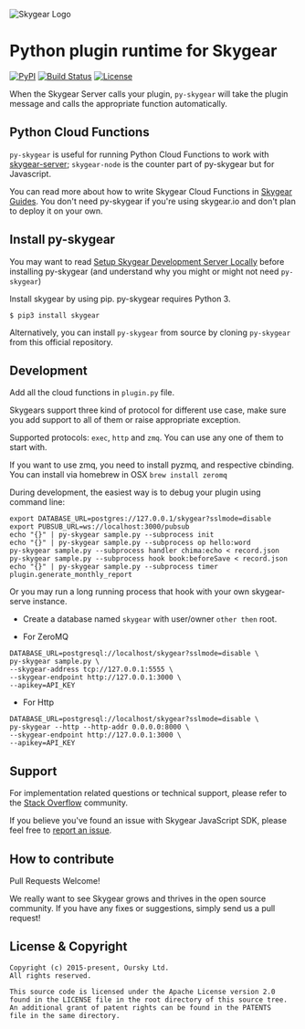![Skygear Logo](.github/skygear-logo.png)

# Python plugin runtime for Skygear

[![PyPI](https://img.shields.io/pypi/v/skygear.svg)](https://pypi.python.org/pypi/skygear)
[![Build Status](https://travis-ci.org/SkygearIO/py-skygear.svg)](https://travis-ci.org/SkygearIO/py-skygear)
[![License](https://img.shields.io/pypi/l/skygear.svg)](https://pypi.python.org/pypi/skygear)

When the Skygear Server calls your plugin, `py-skygear` will take the plugin message and calls the appropriate function automatically.

## Python Cloud Functions
`py-skygear` is useful for running Python Cloud Functions to work with [skygear-server](https://github.com/SkygearIO/skygear-server); `skygear-node` is the counter part of py-skygear but for Javascript.

You can read more about how to write Skygear Cloud Functions in [Skygear Guides](https://docs.skygear.io/guides/cloud-function/intro-and-deployment/python/). You don't need py-skygear if you're using skygear.io and don't plan to deploy it on your own.

## Install py-skygear

You may want to read [Setup Skygear Development Server Locally](https://docs.skygear.io/guides/advanced/server/) before installing py-skygear (and understand why you might or might not need `py-skygear`)

Install skygear by using pip. py-skygear requires Python 3.

```
$ pip3 install skygear
```

Alternatively, you can install `py-skygear` from source by cloning `py-skygear` from this official repository.

## Development

Add all the cloud functions in `plugin.py` file.

Skygears support three kind of protocol for different use case, make sure you add support to all of them or raise appropriate exception.

Supported protocols: `exec`, `http` and `zmq`. You can use any one of them to start with.
 

If you want to use zmq, you need to install pyzmq, and respective cbinding.
You can install via homebrew in OSX `brew install zeromq`

During development, the easiest way is to debug your plugin using command line:

```
export DATABASE_URL=postgres://127.0.0.1/skygear?sslmode=disable
export PUBSUB_URL=ws://localhost:3000/pubsub
echo "{}" | py-skygear sample.py --subprocess init
echo "{}" | py-skygear sample.py --subprocess op hello:word
py-skygear sample.py --subprocess handler chima:echo < record.json
py-skygear sample.py --subprocess hook book:beforeSave < record.json
echo "{}" | py-skygear sample.py --subprocess timer plugin.generate_monthly_report
```

Or you may run a long running process that hook with your own skygear-serve
instance.

* Create a database named ```skygear``` with user/owner `other then` root.

* For ZeroMQ
```
DATABASE_URL=postgresql://localhost/skygear?sslmode=disable \
py-skygear sample.py \
--skygear-address tcp://127.0.0.1:5555 \
--skygear-endpoint http://127.0.0.1:3000 \
--apikey=API_KEY
```

* For Http
```
DATABASE_URL=postgresql://localhost/skygear?sslmode=disable \
py-skygear --http --http-addr 0.0.0.0:8000 \
--skygear-endpoint http://127.0.0.1:3000 \
--apikey=API_KEY
```


## Support

For implementation related questions or technical support, please refer to the [Stack Overflow](http://stackoverflow.com/questions/tagged/skygear) community.

If you believe you've found an issue with Skygear JavaScript SDK, please feel free to [report an issue](https://github.com/SkygearIO/py-skygear/issues).


## How to contribute

Pull Requests Welcome!

We really want to see Skygear grows and thrives in the open source community.
If you have any fixes or suggestions, simply send us a pull request!


## License & Copyright

```
Copyright (c) 2015-present, Oursky Ltd.
All rights reserved.

This source code is licensed under the Apache License version 2.0 
found in the LICENSE file in the root directory of this source tree. 
An additional grant of patent rights can be found in the PATENTS 
file in the same directory.

```
